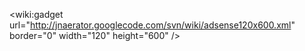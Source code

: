 &lt;wiki:gadget url="http://jnaerator.googlecode.com/svn/wiki/adsense120x600.xml" border="0" width="120" height="600" /&gt;